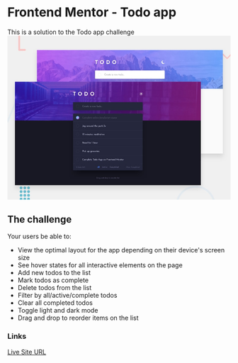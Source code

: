 # Frontend Mentor - Todo app


This is a solution to the Todo app challenge
![Design preview for the Todo app coding challenge](./design/desktop-preview.jpg)

## The challenge

Your users be able to:

- View the optimal layout for the app depending on their device's screen size
- See hover states for all interactive elements on the page
- Add new todos to the list
- Mark todos as complete
- Delete todos from the list
- Filter by all/active/complete todos
- Clear all completed todos
- Toggle light and dark mode
- Drag and drop to reorder items on the list
### Links

[Live Site URL](https://todolistapp-six.vercel.app/)